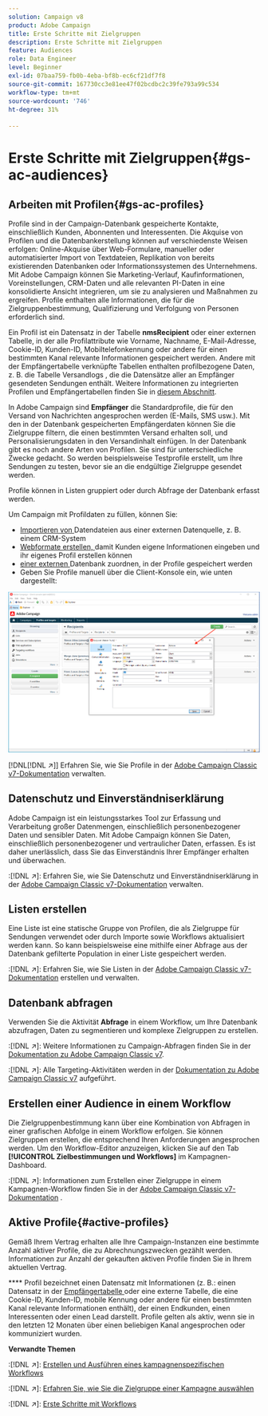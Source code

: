 ```yaml
---
solution: Campaign v8
product: Adobe Campaign
title: Erste Schritte mit Zielgruppen
description: Erste Schritte mit Zielgruppen
feature: Audiences
role: Data Engineer
level: Beginner
exl-id: 07baa759-fb0b-4eba-bf8b-ec6cf21df7f8
source-git-commit: 167730cc3e81ee47f02bcdbc2c39fe793a99c534
workflow-type: tm+mt
source-wordcount: '746'
ht-degree: 31%

---
```


# Erste Schritte mit Zielgruppen{#gs-ac-audiences}

## Arbeiten mit Profilen{#gs-ac-profiles}

Profile sind in der Campaign-Datenbank gespeicherte Kontakte, einschließlich Kunden, Abonnenten und Interessenten. Die Akquise von Profilen und die Datenbankerstellung können auf verschiedenste Weisen erfolgen: Online-Akquise über Web-Formulare, manueller oder automatisierter Import von Textdateien, Replikation von bereits existierenden Datenbanken oder Informationssystemen des Unternehmens. Mit Adobe Campaign können Sie Marketing-Verlauf, Kaufinformationen, Voreinstellungen, CRM-Daten und alle relevanten PI-Daten in eine konsolidierte Ansicht integrieren, um sie zu analysieren und Maßnahmen zu ergreifen. Profile enthalten alle Informationen, die für die Zielgruppenbestimmung, Qualifizierung und Verfolgung von Personen erforderlich sind.

Ein Profil ist ein Datensatz in der Tabelle **nmsRecipient** oder einer externen Tabelle, in der alle Profilattribute wie Vorname, Nachname, E-Mail-Adresse, Cookie-ID, Kunden-ID, Mobiltelefonkennung oder andere für einen bestimmten Kanal relevante Informationen gespeichert werden. Andere mit der Empfängertabelle verknüpfte Tabellen enthalten profilbezogene Daten, z. B. die Tabelle Versandlogs , die die Datensätze aller an Empfänger gesendeten Sendungen enthält. Weitere Informationen zu integrierten Profilen und Empfängertabellen finden Sie in [diesem Abschnitt](../dev/datamodel.md#ootb-profiles).

In Adobe Campaign sind **Empfänger** die Standardprofile, die für den Versand von Nachrichten angesprochen werden (E-Mails, SMS usw.). Mit den in der Datenbank gespeicherten Empfängerdaten können Sie die Zielgruppe filtern, die einen bestimmten Versand erhalten soll, und Personalisierungsdaten in den Versandinhalt einfügen. In der Datenbank gibt es noch andere Arten von Profilen. Sie sind für unterschiedliche Zwecke gedacht. So werden beispielsweise Testprofile erstellt, um Ihre Sendungen zu testen, bevor sie an die endgültige Zielgruppe gesendet werden.

Profile können in Listen gruppiert oder durch Abfrage der Datenbank erfasst werden.


Um Campaign mit Profildaten zu füllen, können Sie:

* [Importieren von ](import.md) Datendateien aus einer externen Datenquelle, z. B. einem CRM-System
* [Webformate erstellen, ](../dev/webapps.md) damit Kunden eigene Informationen eingeben und ihr eigenes Profil erstellen können
* [einer externen ](../connect/fda.md) Datenbank zuordnen, in der Profile gespeichert werden
* Geben Sie Profile manuell über die Client-Konsole ein, wie unten dargestellt:

![](assets/create-profile.png)


[!DNL[!DNL :arrow_upper_right:]] Erfahren Sie, wie Sie Profile in der [Adobe Campaign Classic v7-Dokumentation](https://experienceleague.adobe.com/docs/campaign-classic/using/getting-started/profile-management/about-profiles.html) verwalten.


## Datenschutz und Einverständniserklärung

Adobe Campaign ist ein leistungsstarkes Tool zur Erfassung und Verarbeitung großer Datenmengen, einschließlich personenbezogener Daten und sensibler Daten. Mit Adobe Campaign können Sie Daten, einschließlich personenbezogener und vertraulicher Daten, erfassen. Es ist daher unerlässlich, dass Sie das Einverständnis Ihrer Empfänger erhalten und überwachen.

:[!DNL :arrow_upper_right:]: Erfahren Sie, wie Sie Datenschutz und Einverständniserklärung in der [Adobe Campaign Classic v7-Dokumentation](https://experienceleague.adobe.com/docs/campaign-classic/using/getting-started/privacy/privacy-and-recommendations.html) verwalten.

## Listen erstellen

Eine Liste ist eine statische Gruppe von Profilen, die als Zielgruppe für Sendungen verwendet oder durch Importe sowie Workflows aktualisiert werden kann. So kann beispielsweise eine mithilfe einer Abfrage aus der Datenbank gefilterte Population in einer Liste gespeichert werden.

:[!DNL :arrow_upper_right:]: Erfahren Sie, wie Sie Listen in der [Adobe Campaign Classic v7-Dokumentation](https://experienceleague.adobe.com/docs/campaign-classic/using/getting-started/profile-management/creating-and-managing-lists.html) erstellen und verwalten.

## Datenbank abfragen

Verwenden Sie die Aktivität **Abfrage** in einem Workflow, um Ihre Datenbank abzufragen, Daten zu segmentieren und komplexe Zielgruppen zu erstellen.

:[!DNL :arrow_upper_right:]: Weitere Informationen zu Campaign-Abfragen finden Sie in der [Dokumentation zu Adobe Campaign Classic v7](https://experienceleague.adobe.com/docs/campaign-classic/using/automating-with-workflows/introduction/targeting-data.html).

:[!DNL :arrow_upper_right:]: Alle Targeting-Aktivitäten werden in der [Dokumentation zu Adobe Campaign Classic v7](https://experienceleague.adobe.com/docs/campaign-classic/using/automating-with-workflows/targeting-activities/about-targeting-activities.html) aufgeführt.

## Erstellen einer Audience in einem Workflow

Die Zielgruppenbestimmung kann über eine Kombination von Abfragen in einer grafischen Abfolge in einem Workflow erfolgen. Sie können Zielgruppen erstellen, die entsprechend Ihren Anforderungen angesprochen werden. Um den Workflow-Editor anzuzeigen, klicken Sie auf den Tab **[!UICONTROL Zielbestimmungen und Workflows]** im Kampagnen-Dashboard.

:[!DNL :arrow_upper_right:]: Informationen zum Erstellen einer Zielgruppe in einem Kampagnen-Workflow finden Sie in der [Adobe Campaign Classic v7-Dokumentation](https://experienceleague.adobe.com/docs/campaign-classic/using/orchestrating-campaigns/orchestrate-campaigns/marketing-campaign-target.html?lang=en#building-the-main-target-in-a-workflow) .


## Aktive Profile{#active-profiles}

Gemäß Ihrem Vertrag erhalten alle Ihre Campaign-Instanzen eine bestimmte Anzahl aktiver Profile, die zu Abrechnungszwecken gezählt werden. Informationen zur Anzahl der gekauften aktiven Profile finden Sie in Ihrem aktuellen Vertrag.

**** Profil bezeichnet einen Datensatz mit Informationen (z. B.: einen Datensatz in der  [Empfängertabelle ](../dev/datamodel.md) oder eine externe Tabelle, die eine Cookie-ID, Kunden-ID, mobile Kennung oder andere für einen bestimmten Kanal relevante Informationen enthält), der einen Endkunden, einen Interessenten oder einen Lead darstellt. Profile gelten als aktiv, wenn sie in den letzten 12 Monaten über einen beliebigen Kanal angesprochen oder kommuniziert wurden.

<!--
You can monitor the number of active profiles used on your instances directly from Campaign Control Panel. 

:[!DNL :arrow_upper_right:]: For more on this, refer to the [Control Panel documentation](https://docs.adobe.com/content/help/en/control-panel/using/performance-monitoring/active-profiles-monitoring.html).
-->

**Verwandte Themen**

:[!DNL :arrow_upper_right:]: [Erstellen und Ausführen eines kampagnenspezifischen Workflows](https://experienceleague.adobe.com/docs/campaign-classic/using/automating-with-workflows/introduction/building-a-workflow.html)

:[!DNL :arrow_upper_right:]: [Erfahren Sie, wie Sie die Zielgruppe einer Kampagne auswählen](https://experienceleague.adobe.com/docs/campaign-classic/using/orchestrating-campaigns/orchestrate-campaigns/marketing-campaign-target.html)

:[!DNL :arrow_upper_right:]: [Erste Schritte mit Workflows](https://experienceleague.adobe.com/docs/campaign-classic/using/automating-with-workflows/introduction/about-workflows.html)
